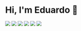<!--
**rodrigues-edu/rodrigues-edu** is a ✨ _special_ ✨ repository because its `README.md` (this file) appears on your GitHub profile.

Here are some ideas to get you started:

- 🔭 I’m currently working on ...
- 🌱 I’m currently learning ...
- 👯 I’m looking to collaborate on ...
- 🤔 I’m looking for help with ...
- 💬 Ask me about ...
- 📫 How to reach me: ...
- 😄 Pronouns: ...
- ⚡ Fun fact: ...
-->
<h1> Hi, I'm Eduardo 👋 </h1> 
<img src="https://img.shields.io/badge/twitter-%231DA1F2.svg?&style=for-the-badge&logo=twitter&logoColor=white" />
<img src="https://img.shields.io/badge/twitter-%231DA1F2.svg?&style=for-the-badge&logo=twitter&logoColor=white" />
<img src="https://img.shields.io/badge/twitter-%231DA1F2.svg?&style=for-the-badge&logo=twitter&logoColor=white" />
<img src="https://img.shields.io/badge/twitter-%231DA1F2.svg?&style=for-the-badge&logo=twitter&logoColor=white" />
<img src="https://img.shields.io/badge/twitter-%231DA1F2.svg?&style=for-the-badge&logo=twitter&logoColor=white" />
<img src="https://img.shields.io/badge/twitter-%231DA1F2.svg?&style=for-the-badge&logo=twitter&logoColor=white" />
